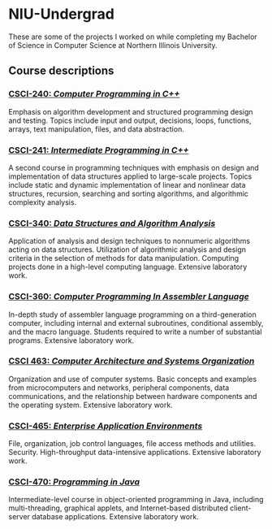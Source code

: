 # NIU-Undergrad
These are some of the projects I worked on while completing my Bachelor of Science in Computer Science at Northern Illinois University.

## Course descriptions
### [CSCI-240: *Computer Programming in C++*](/CSCI-240)
Emphasis on algorithm development and structured programming design and testing. Topics include input and output, decisions, loops, functions, arrays, text manipulation, files, and data abstraction.

### [CSCI-241: *Intermediate Programming in C++*](/CSCI-241)
A second course in programming techniques with emphasis on design and implementation of data structures applied to large-scale projects. Topics include static and dynamic implementation of linear and nonlinear data structures, recursion, searching and sorting algorithms, and algorithmic complexity analysis.


### [CSCI-340: *Data Structures and Algorithm Analysis*](/CSCI-340)
Application of analysis and design techniques to nonnumeric algorithms acting on data structures. Utilization of algorithmic analysis and design criteria in the selection of methods for data manipulation. Computing projects done in a high-level computing language. Extensive laboratory work.

### [CSCI-360: *Computer Programming In Assembler Language*](/CSCI-360)
In-depth study of assembler language programming on a third-generation computer, including internal and external subroutines, conditional assembly, and the macro language. Students required to write a number of substantial programs. Extensive laboratory work.

### [CSCI 463: *Computer Architecture and Systems Organization*](/CSCI-463)
Organization and use of computer systems. Basic concepts and examples from microcomputers and networks, peripheral components, data communications, and the relationship between hardware components and the operating system. Extensive laboratory work.

### [CSCI-465: *Enterprise Application Environments*](/CSCI-465)
File, organization, job control languages, file access methods and utilities. Security. High-throughput data-intensive applications. Extensive laboratory work.


### [CSCI-470: *Programming in Java*](/CSCI-470)
Intermediate-level course in object-oriented programming in Java, including multi-threading, graphical applets, and Internet-based distributed client-server database applications. Extensive laboratory work.

